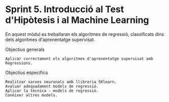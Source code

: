 #  Sprint 5. Introducció al Test d'Hipòtesis i al Machine Learning

En aquest mòdul es treballaran els algoritmes de regressió, classificats dins dels algoritmes d'aprenentatge supervisat.

Objectius generals
    
    Aplicar correctament els algoritmes d'aprenentatge supervisat amb Regressions.
    

Objectius específics

    
    Realitzar xarxes neuronals amb llibreria SKlearn.  
    Avaluar adequadament models de regressió.  
    Aplicar la tècnica - models de regressió.
    Conèixer altres models.
